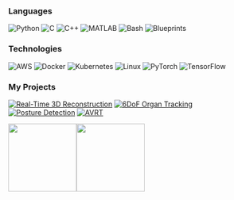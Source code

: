 ### Languages

![Python](https://img.shields.io/badge/-Python-000?&logo=Python)
![C](https://img.shields.io/badge/-C-000?&logo=C)
![C++](https://img.shields.io/badge/-C++-000?&logo=c%2b%2b&logoColor=00599C)
![MATLAB](https://img.shields.io/badge/-MATLAB-000?&logo=Mathworks&logoColor=white)
![Bash](https://img.shields.io/badge/-Bash-000?&logo=gnubash&logoColor=white)
![Blueprints](https://img.shields.io/badge/-Blueprints-000?&logo=unrealengine&logoColor=white)


### Technologies

![AWS](https://img.shields.io/badge/-AWS-000?&logo=Amazon-AWS&logoColor=F90)
![Docker](https://img.shields.io/badge/-Docker-000?&logo=Docker)
![Kubernetes](https://img.shields.io/badge/-Kubernetes-000?&logo=Kubernetes)
![Linux](https://img.shields.io/badge/-Linux-000?&logo=Linux)
![PyTorch](https://img.shields.io/badge/-PyTorch-000?&logo=PyTorch)
![TensorFlow](https://img.shields.io/badge/-TensorFlow-000?&logo=TensorFlow)

### My Projects

[![Real-Time 3D Reconstruction](https://img.shields.io/badge/Real--Time%203D%20Reconstruction-000?style=flat&logo=open3d&logoColor=white)](https://github.com/nirajkark07/3D-Reconstruction-Demos)
[![6DoF Organ Tracking](https://img.shields.io/badge/6DoF%20Organ%20Tracking-000?style=flat&logo=mediatemple&logoColor=white)](https://github.com/nirajkark07/6DoF-Organ-Tracking)
[![Posture Detection](https://img.shields.io/badge/Posture%20Detection-000?style=flat&logo=opencv&logoColor=white)](https://github.com/nirajkark07/posture_detection)
[![AVRT](https://img.shields.io/badge/AVRT-000?style=flat&logo=unrealengine&logoColor=white)](https://github.com/nirajkark07/AVRT)


<a href="https://www.adamalston.com/"><img height="137px" src="https://github-readme-stats.vercel.app/api?username=adamalston&hide_title=true&hide_border=true&show_icons=true&include_all_commits=true&count_private=true&line_height=21&text_color=000&icon_color=000&bg_color=0,ea6161,ffc64d,fffc4d,52fa5a&theme=graywhite" /><!-- wi*quL3fcV --><img height="137px" src="https://github-readme-stats.vercel.app/api/top-langs/?username=adamalston&hide=html&hide_title=true&hide_border=true&layout=compact&langs_count=6&exclude_repo=comp426,Redventures-Movie-Quotes&text_color=000&icon_color=fff&bg_color=0,52fa5a,4dfcff,c64dff&theme=graywhite" /></a>
